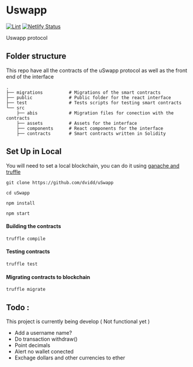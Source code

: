 # Uswapp

[![Lint](https://github.com/dvidd/uSwapp/workflows/Lint/badge.svg)](https://github.com/dvidd/uSwapp/actions?query=workflow%3ALint)
[![Netlify Status](https://api.netlify.com/api/v1/badges/ef69d511-c74d-4f36-af0d-3e85f8343c5f/deploy-status)](https://app.netlify.com/sites/loving-kirch-2863cb/deploys)

Uswapp protocol

## Folder structure

This repo have all the contracts of the uSwapp protocol as well as the front end of the interface

    .
    ├── migrations          # Migrations of the smart contracts
    ├── public              # Public folder for the react interface
    ├── test                # Tests scripts for testing smart contracts
    └── src
        ├── abis            # Migration files for conection with the contracts
        ├── assets          # Assets for the interface
        ├── components      # React components for the interface
        ├── contracts       # Smart contracts written in Solidity

## Set Up in Local

You will need to set a local blockchain, you can do it using <a href="https://www.trufflesuite.com/ganache" target="_blank">ganache and truffle</a>

```shell
git clone https://github.com/dvidd/uSwapp
```

```shell
cd uSwapp
```

```shell
npm install
```

```shell
npm start
```

#### Building the contracts

```shell
truffle compile
```

#### Testing contracts

```shell
truffle test
```

#### Migrating contracts to blockchain

```shell
truffle migrate
```

## Todo :

This project is currently being develop ( Not functional yet )

- Add a username name?
- Do transaction withdraw()
- Point decimals
- Alert no wallet conected
- Exchage dollars and other currencies to ether
